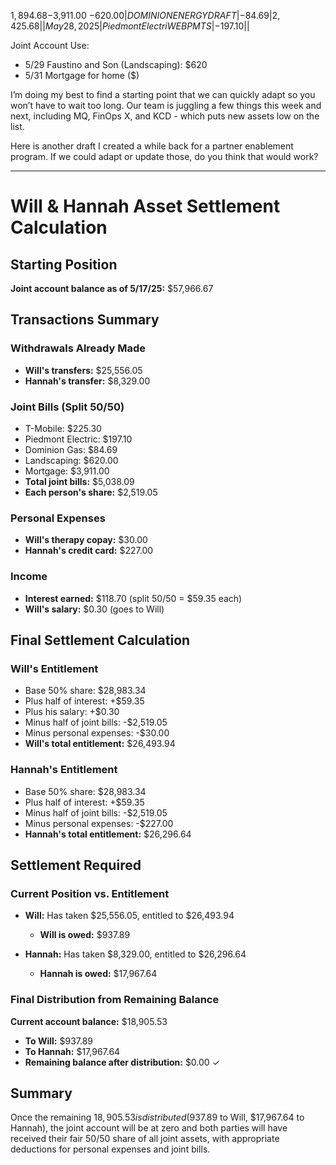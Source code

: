 $1,894.68
−$3,911.00
−$620.00 
|DOMINION ENERGY DRAFT|−$84.69|$2,425.68|
|May 28, 2025|Piedmont Electri WEB PMTS|−$197.10||

Joint Account Use: 
- 5/29 Faustino and Son (Landscaping): $620 
- 5/31 Mortgage for home ($)

I’m doing my best to find a starting point that we can quickly adapt so you won’t have to wait too long.  Our team is juggling a few things this week and next, including MQ, FinOps X, and KCD - which puts new assets low on the list. 

Here is another draft I created a while back for a partner enablement program. If we could adapt or update those, do you think that would work?

--- 
# Will & Hannah Asset Settlement Calculation

## Starting Position

**Joint account balance as of 5/17/25:** $57,966.67

## Transactions Summary

### Withdrawals Already Made

- **Will's transfers:** $25,556.05
- **Hannah's transfer:** $8,329.00

### Joint Bills (Split 50/50)
- T-Mobile: $225.30
- Piedmont Electric: $197.10
- Dominion Gas: $84.69
- Landscaping: $620.00
- Mortgage: $3,911.00
- **Total joint bills:** $5,038.09
- **Each person's share:** $2,519.05

### Personal Expenses
- **Will's therapy copay:** $30.00
- **Hannah's credit card:** $227.00

### Income
- **Interest earned:** $118.70 (split 50/50 = $59.35 each)
- **Will's salary:** $0.30 (goes to Will)

## Final Settlement Calculation

### Will's Entitlement

- Base 50% share: $28,983.34
- Plus half of interest: +$59.35
- Plus his salary: +$0.30
- Minus half of joint bills: -$2,519.05
- Minus personal expenses: -$30.00
- **Will's total entitlement:** $26,493.94

### Hannah's Entitlement

- Base 50% share: $28,983.34
- Plus half of interest: +$59.35
- Minus half of joint bills: -$2,519.05
- Minus personal expenses: -$227.00
- **Hannah's total entitlement:** $26,296.64

## Settlement Required

### Current Position vs. Entitlement

- **Will:** Has taken $25,556.05, entitled to $26,493.94
    
    - **Will is owed:** $937.89
- **Hannah:** Has taken $8,329.00, entitled to $26,296.64
    
    - **Hannah is owed:** $17,967.64

### Final Distribution from Remaining Balance

**Current account balance:** $18,905.53

- **To Will:** $937.89
- **To Hannah:** $17,967.64
- **Remaining balance after distribution:** $0.00 ✓

## Summary

Once the remaining $18,905.53 is distributed ($937.89 to Will, $17,967.64 to Hannah), the joint account will be at zero and both parties will have received their fair 50/50 share of all joint assets, with appropriate deductions for personal expenses and joint bills.